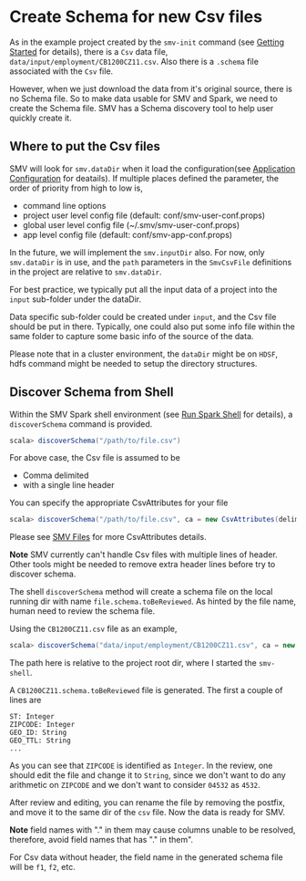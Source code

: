 # Create Schema for new Csv files

As in the example project created by the `smv-init` command (see [Getting Started](getting_started.md)
for details), there is a `Csv` data file, `data/input/employment/CB1200CZ11.csv`. Also there is
a `.schema` file associated with the `Csv` file.

However, when we just download the data from it's original source, there is no Schema file. So to make
data usable for SMV and Spark, we need to create the Schema file. SMV has a Schema discovery tool to
help user quickly create it.

## Where to put the Csv files

SMV will look for `smv.dataDir` when it load the configuration(see [Application Configuration](app_config.md) for deatails). If multiple places defined the parameter, the order of
priority from high to low is,

* command line options
* project user level config file (default: conf/smv-user-conf.props)
* global user level config file (~/.smv/smv-user-conf.props)
* app level config file (default: conf/smv-app-conf.props)  

In the future, we will implement the `smv.inputDir` also. For now, only `smv.dataDir` is in use, and
the `path` parameters in the `SmvCsvFile` definitions in the project are relative to `smv.dataDir`.

For best practice, we typically put all the input data of a project into the `input` sub-folder under the dataDir.

Data specific sub-folder could be created under `input`, and the Csv file should be put in there.
Typically, one could also put some info file within the same folder to capture some basic info of the
source of the data.

Please note that in a cluster environment, the `dataDir` might be on `HDSF`, hdfs command might be
needed to setup the directory structures.

## Discover Schema from Shell

Within the SMV Spark shell environment (see [Run Spark Shell](run_shell.md) for details), a
`discoverSchema` command is provided.

```scala
scala> discoverSchema("/path/to/file.csv")
```

For above case, the Csv file is assumed to be
* Comma delimited
* with a single line header

You can specify the appropriate CsvAttributes for your file

```scala
scala> discoverSchema("/path/to/file.csv", ca = new CsvAttributes(delimiter = '|', hasHeader = true))
```

Please see [SMV Files](smv_file.md) for more CsvAttributes details.

**Note** SMV currently can't handle Csv files with multiple lines of header. Other tools might be needed
to remove extra header lines before try to discover schema.

The shell `discoverSchema` method will create a schema file on the local running dir with name  `file.schema.toBeReviewed`. As
hinted by the file name, human need to review the schema file.

Using the `CB1200CZ11.csv` file as an example,
```scala
scala> discoverSchema("data/input/employment/CB1200CZ11.csv", ca = new CsvAttributes(delimiter = '|', hasHeader = true))
```
The path here is relative to the project root dir, where I started the `smv-shell`.

A `CB1200CZ11.schema.toBeReviewed` file is generated. The first a couple of lines are
```
ST: Integer
ZIPCODE: Integer
GEO_ID: String
GEO_TTL: String
...
```

As you can see that `ZIPCODE` is identified as `Integer`. In the review, one should edit the
file and change it to `String`, since we don't want to do any arithmetic on `ZIPCODE` and we don't
want to consider `04532` as `4532`.

After review and editing, you can rename the file by removing the postfix, and move it to the same dir
of the `csv` file. Now the data is ready for SMV.

**Note** field names with "." in  them may cause columns unable to be resolved, therefore, avoid field names that has "." in them".


For Csv data without header, the field name in the generated schema file will be `f1`, `f2`, etc.
